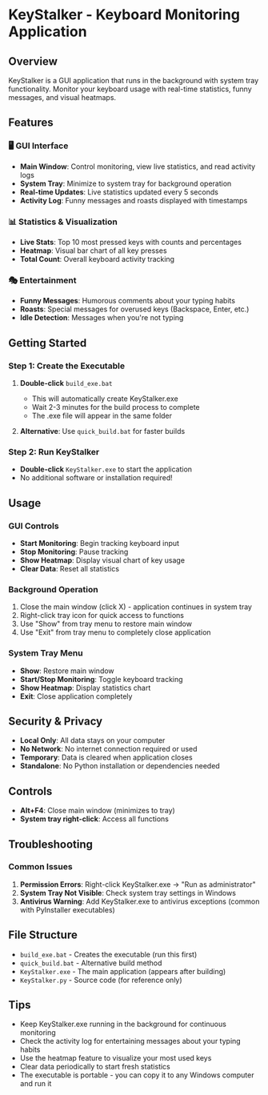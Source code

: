# KeyStalker - Keyboard Monitoring Application

## Overview
KeyStalker is a GUI application that runs in the background with system tray functionality. Monitor your keyboard usage with real-time statistics, funny messages, and visual heatmaps.

## Features

### 🖥️ GUI Interface
- **Main Window**: Control monitoring, view live statistics, and read activity logs
- **System Tray**: Minimize to system tray for background operation
- **Real-time Updates**: Live statistics updated every 5 seconds
- **Activity Log**: Funny messages and roasts displayed with timestamps

### 📊 Statistics & Visualization
- **Live Stats**: Top 10 most pressed keys with counts and percentages
- **Heatmap**: Visual bar chart of all key presses
- **Total Count**: Overall keyboard activity tracking

### 🎭 Entertainment
- **Funny Messages**: Humorous comments about your typing habits
- **Roasts**: Special messages for overused keys (Backspace, Enter, etc.)
- **Idle Detection**: Messages when you're not typing

## Getting Started

### Step 1: Create the Executable
1. **Double-click** `build_exe.bat` 
   - This will automatically create KeyStalker.exe
   - Wait 2-3 minutes for the build process to complete
   - The .exe file will appear in the same folder

2. **Alternative**: Use `quick_build.bat` for faster builds

### Step 2: Run KeyStalker
- **Double-click** `KeyStalker.exe` to start the application
- No additional software or installation required!

## Usage

### GUI Controls
- **Start Monitoring**: Begin tracking keyboard input
- **Stop Monitoring**: Pause tracking
- **Show Heatmap**: Display visual chart of key usage
- **Clear Data**: Reset all statistics

### Background Operation
1. Close the main window (click X) - application continues in system tray
2. Right-click tray icon for quick access to functions
3. Use "Show" from tray menu to restore main window
4. Use "Exit" from tray menu to completely close application

### System Tray Menu
- **Show**: Restore main window
- **Start/Stop Monitoring**: Toggle keyboard tracking
- **Show Heatmap**: Display statistics chart
- **Exit**: Close application completely

## Security & Privacy
- **Local Only**: All data stays on your computer
- **No Network**: No internet connection required or used
- **Temporary**: Data is cleared when application closes
- **Standalone**: No Python installation or dependencies needed

## Controls
- **Alt+F4**: Close main window (minimizes to tray)
- **System tray right-click**: Access all functions

## Troubleshooting

### Common Issues
1. **Permission Errors**: Right-click KeyStalker.exe → "Run as administrator"
2. **System Tray Not Visible**: Check system tray settings in Windows
3. **Antivirus Warning**: Add KeyStalker.exe to antivirus exceptions (common with PyInstaller executables)

## File Structure
- `build_exe.bat` - Creates the executable (run this first)
- `quick_build.bat` - Alternative build method
- `KeyStalker.exe` - The main application (appears after building)
- `KeyStalker.py` - Source code (for reference only)

## Tips
- Keep KeyStalker.exe running in the background for continuous monitoring
- Check the activity log for entertaining messages about your typing habits
- Use the heatmap feature to visualize your most used keys
- Clear data periodically to start fresh statistics
- The executable is portable - you can copy it to any Windows computer and run it
